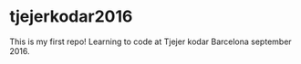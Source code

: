 # tjejerkodar2016
This is my first repo! Learning to code at Tjejer kodar Barcelona september 2016.
